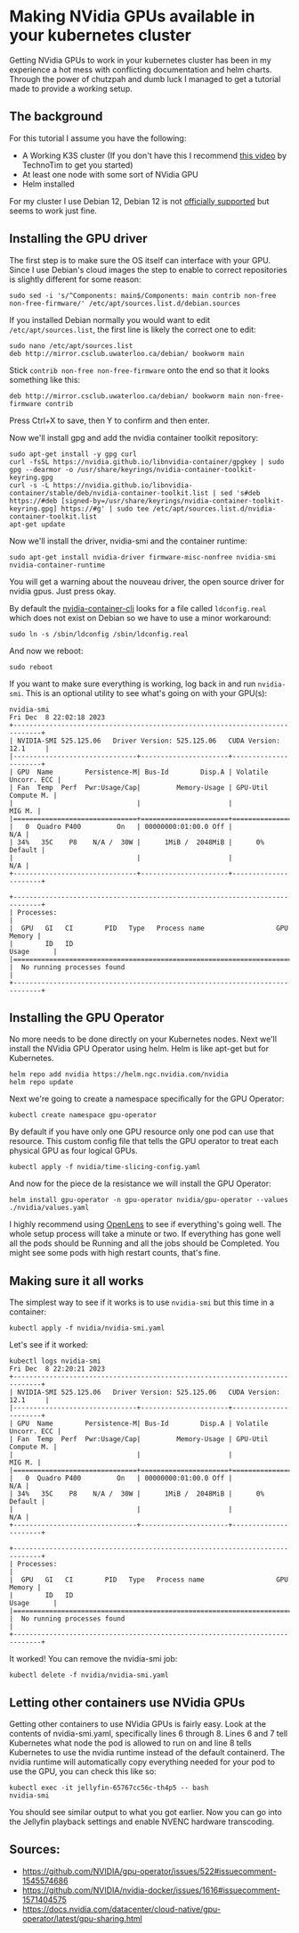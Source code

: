 # Making NVidia GPUs available in your kubernetes cluster

Getting NVidia GPUs to work in your kubernetes cluster has been in my experience a hot mess with conflicting documentation and helm charts. Through the power of chutzpah and dumb luck I managed to get a tutorial made to provide a working setup.

## The background

For this tutorial I assume you have the following:

 * A Working K3S cluster (If you don't have this I recommend [this video](https://www.youtube.com/watch?v=CbkEWcUZ7zM) by TechnoTim to get you started)
 * At least one node with some sort of NVidia GPU
 * Helm installed

For my cluster I use Debian 12, Debian 12 is not [officially supported](https://github.com/NVIDIA/nvidia-container-toolkit/issues/147#issuecomment-1808273017) but seems to work just fine.

## Installing the GPU driver

The first step is to make sure the OS itself can interface with your GPU. Since I use Debian's cloud images the step to enable to correct repositories is slightly different for some reason:

    sudo sed -i 's/^Components: main$/Components: main contrib non-free non-free-firmware/' /etc/apt/sources.list.d/debian.sources

If you installed Debian normally you would want to edit `/etc/apt/sources.list`, the first line is likely the correct one to edit:

    sudo nano /etc/apt/sources.list
    deb http://mirror.csclub.uwaterloo.ca/debian/ bookworm main

Stick `contrib non-free non-free-firmware` onto the end so that it looks something like this:

    deb http://mirror.csclub.uwaterloo.ca/debian/ bookworm main non-free-firmware contrib

Press Ctrl+X to save, then Y to confirm and then enter.

Now we'll install gpg and add the nvidia container toolkit repository:

    sudo apt-get install -y gpg curl
    curl -fsSL https://nvidia.github.io/libnvidia-container/gpgkey | sudo gpg --dearmor -o /usr/share/keyrings/nvidia-container-toolkit-keyring.gpg
    curl -s -L https://nvidia.github.io/libnvidia-container/stable/deb/nvidia-container-toolkit.list | sed 's#deb https://#deb [signed-by=/usr/share/keyrings/nvidia-container-toolkit-keyring.gpg] https://#g' | sudo tee /etc/apt/sources.list.d/nvidia-container-toolkit.list
    apt-get update

Now we'll install the driver, nvidia-smi and the container runtime:

    sudo apt-get install nvidia-driver firmware-misc-nonfree nvidia-smi nvidia-container-runtime

You will get a warning about the nouveau driver, the open source driver for nvidia gpus. Just press okay.

By default the [nvidia-container-cli](https://github.com/NVIDIA/nvidia-container-toolkit/issues/147) looks for a file called `ldconfig.real` which does not exist on Debian so we have to use a minor workaround:

    sudo ln -s /sbin/ldconfig /sbin/ldconfig.real

And now we reboot:

    sudo reboot

If you want to make sure everything is working, log back in and run `nvidia-smi`. This is an optional utility to see what's going on with your GPU(s):

    nvidia-smi
    Fri Dec  8 22:02:18 2023
    +-----------------------------------------------------------------------------+
    | NVIDIA-SMI 525.125.06   Driver Version: 525.125.06   CUDA Version: 12.1     |
    |-------------------------------+----------------------+----------------------+
    | GPU  Name        Persistence-M| Bus-Id        Disp.A | Volatile Uncorr. ECC |
    | Fan  Temp  Perf  Pwr:Usage/Cap|         Memory-Usage | GPU-Util  Compute M. |
    |                               |                      |               MIG M. |
    |===============================+======================+======================|
    |   0  Quadro P400         On   | 00000000:01:00.0 Off |                  N/A |
    | 34%   35C    P8    N/A /  30W |      1MiB /  2048MiB |      0%      Default |
    |                               |                      |                  N/A |
    +-------------------------------+----------------------+----------------------+

    +-----------------------------------------------------------------------------+
    | Processes:                                                                  |
    |  GPU   GI   CI        PID   Type   Process name                  GPU Memory |
    |        ID   ID                                                   Usage      |
    |=============================================================================|
    |  No running processes found                                                 |
    +-----------------------------------------------------------------------------+

## Installing the GPU Operator

No more needs to be done directly on your Kubernetes nodes. Next we'll install the NVidia GPU Operator using helm. Helm is like apt-get but for Kubernetes.

    helm repo add nvidia https://helm.ngc.nvidia.com/nvidia
    helm repo update

Next we're going to create a namespace specifically for the GPU Operator:

    kubectl create namespace gpu-operator

By default if you have only one GPU resource only one pod can use that resource. This custom config file that tells the GPU operator to treat each physical GPU as four logical GPUs.

    kubectl apply -f nvidia/time-slicing-config.yaml

And now for the piece de la resistance we will install the GPU Operator:

    helm install gpu-operator -n gpu-operator nvidia/gpu-operator --values ./nvidia/values.yaml

I highly recommend using [OpenLens](https://github.com/MuhammedKalkan/OpenLens) to see if everything's going well. The whole setup process will take a minute or two. If everything has gone well all the pods should be Running and all the jobs should be Completed. You might see some pods with high restart counts, that's fine.

## Making sure it all works

The simplest way to see if it works is to use `nvidia-smi` but this time in a container:

    kubectl apply -f nvidia/nvidia-smi.yaml

Let's see if it worked:

    kubectl logs nvidia-smi
    Fri Dec  8 22:20:21 2023
    +-----------------------------------------------------------------------------+
    | NVIDIA-SMI 525.125.06   Driver Version: 525.125.06   CUDA Version: 12.1     |
    |-------------------------------+----------------------+----------------------+
    | GPU  Name        Persistence-M| Bus-Id        Disp.A | Volatile Uncorr. ECC |
    | Fan  Temp  Perf  Pwr:Usage/Cap|         Memory-Usage | GPU-Util  Compute M. |
    |                               |                      |               MIG M. |
    |===============================+======================+======================|
    |   0  Quadro P400         On   | 00000000:01:00.0 Off |                  N/A |
    | 34%   35C    P8    N/A /  30W |      1MiB /  2048MiB |      0%      Default |
    |                               |                      |                  N/A |
    +-------------------------------+----------------------+----------------------+

    +-----------------------------------------------------------------------------+
    | Processes:                                                                  |
    |  GPU   GI   CI        PID   Type   Process name                  GPU Memory |
    |        ID   ID                                                   Usage      |
    |=============================================================================|
    |  No running processes found                                                 |
    +-----------------------------------------------------------------------------+

It worked! You can remove the nvidia-smi job:

    kubectl delete -f nvidia/nvidia-smi.yaml

## Letting other containers use NVidia GPUs

Getting other containers to use NVidia GPUs is fairly easy. Look at the contents of nvidia-smi.yaml, specifically lines 6 through 8. Lines 6 and 7 tell Kubernetes what node the pod is allowed to run on and line 8 tells Kubernetes to use the nvidia runtime instead of the default containerd. The nvidia runtime will automatically copy everything needed for your pod to use the GPU, you can check this like so:

    kubectl exec -it jellyfin-65767cc56c-th4p5 -- bash
    nvidia-smi

You should see similar output to what you got earlier. Now you can go into the Jellyfin playback settings and enable NVENC hardware transcoding.

## Sources:

  * https://github.com/NVIDIA/gpu-operator/issues/522#issuecomment-1545574686
  * https://github.com/NVIDIA/nvidia-docker/issues/1616#issuecomment-1571404575
  * https://docs.nvidia.com/datacenter/cloud-native/gpu-operator/latest/gpu-sharing.html
